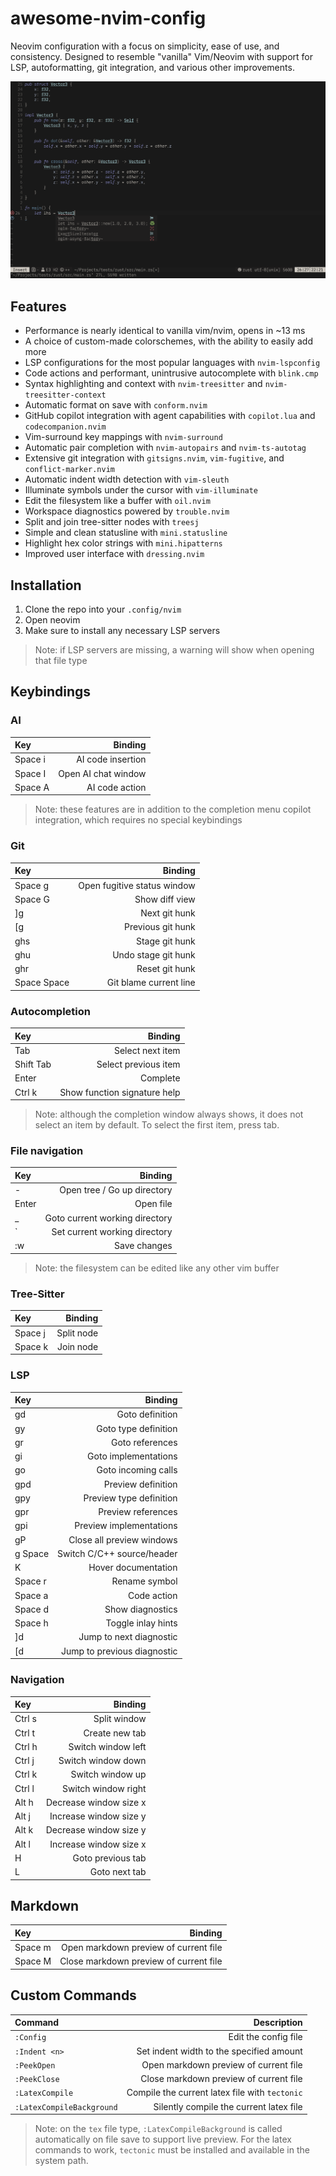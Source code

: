# awesome-nvim-config

Neovim configuration with a focus on simplicity, ease of use, and consistency.
Designed to resemble "vanilla" Vim/Neovim with support for LSP, autoformatting,
git integration, and various other improvements.

![Screenshot of config](preview.png)

## Features

- Performance is nearly identical to vanilla vim/nvim, opens in ~13 ms
- A choice of custom-made colorschemes, with the ability to easily add more
- LSP configurations for the most popular languages with `nvim-lspconfig`
- Code actions and performant, unintrusive autocomplete with `blink.cmp`
- Syntax highlighting and context with `nvim-treesitter` and
  `nvim-treesitter-context`
- Automatic format on save with `conform.nvim`
- GitHub copilot integration with agent capabilities with `copilot.lua` and
  `codecompanion.nvim`
- Vim-surround key mappings with `nvim-surround`
- Automatic pair completion with `nvim-autopairs` and `nvim-ts-autotag`
- Extensive git integration with `gitsigns.nvim`, `vim-fugitive`, and
  `conflict-marker.nvim`
- Automatic indent width detection with `vim-sleuth`
- Illuminate symbols under the cursor with `vim-illuminate`
- Edit the filesystem like a buffer with `oil.nvim`
- Workspace diagnostics powered by `trouble.nvim`
- Split and join tree-sitter nodes with `treesj`
- Simple and clean statusline with `mini.statusline`
- Highlight hex color strings with `mini.hipatterns`
- Improved user interface with `dressing.nvim`

## Installation

1. Clone the repo into your `.config/nvim`
2. Open neovim
3. Make sure to install any necessary LSP servers

> Note: if LSP servers are missing, a warning will show when opening that file
> type

## Keybindings

### AI

| Key     |             Binding |
| :------ | ------------------: |
| Space i |   AI code insertion |
| Space I | Open AI chat window |
| Space A |      AI code action |

> Note: these features are in addition to the completion menu copilot
> integration, which requires no special keybindings

### Git

| Key         |                     Binding |
| :---------- | --------------------------: |
| Space g     | Open fugitive status window |
| Space G     |              Show diff view |
| ]g          |               Next git hunk |
| [g          |           Previous git hunk |
| ghs         |              Stage git hunk |
| ghu         |         Undo stage git hunk |
| ghr         |              Reset git hunk |
| Space Space |      Git blame current line |

### Autocompletion

| Key       |                      Binding |
| :-------- | ---------------------------: |
| Tab       |             Select next item |
| Shift Tab |         Select previous item |
| Enter     |                     Complete |
| Ctrl k    | Show function signature help |

> Note: although the completion window always shows, it does not select an item
> by default. To select the first item, press tab.

### File navigation

| Key   |                        Binding |
| :---- | -----------------------------: |
| -     |    Open tree / Go up directory |
| Enter |                      Open file |
| _     | Goto current working directory |
| \`    |  Set current working directory |
| :w    |                   Save changes |

> Note: the filesystem can be edited like any other vim buffer

### Tree-Sitter

| Key     |    Binding |
| :------ | ---------: |
| Space j | Split node |
| Space k |  Join node |

### LSP

| Key     |                     Binding |
| :------ | --------------------------: |
| gd      |             Goto definition |
| gy      |        Goto type definition |
| gr      |             Goto references |
| gi      |        Goto implementations |
| go      |         Goto incoming calls |
| gpd     |          Preview definition |
| gpy     |     Preview type definition |
| gpr     |          Preview references |
| gpi     |     Preview implementations |
| gP      |   Close all preview windows |
| g Space |  Switch C/C++ source/header |
| K       |         Hover documentation |
| Space r |               Rename symbol |
| Space a |                 Code action |
| Space d |            Show diagnostics |
| Space h |          Toggle inlay hints |
| \]d     |     Jump to next diagnostic |
| \[d     | Jump to previous diagnostic |

### Navigation

| Key    |                Binding |
| :----- | ---------------------: |
| Ctrl s |           Split window |
| Ctrl t |         Create new tab |
| Ctrl h |     Switch window left |
| Ctrl j |     Switch window down |
| Ctrl k |       Switch window up |
| Ctrl l |    Switch window right |
| Alt h  | Decrease window size x |
| Alt j  | Increase window size y |
| Alt k  | Decrease window size y |
| Alt l  | Increase window size x |
| H      |      Goto previous tab |
| L      |          Goto next tab |

## Markdown

| Key     |                                Binding |
| :------ | -------------------------------------: |
| Space m |  Open markdown preview of current file |
| Space M | Close markdown preview of current file |

## Custom Commands

| Command                   |                                    Description |
| :------------------------ | ---------------------------------------------: |
| `:Config`                 |                           Edit the config file |
| `:Indent <n>`             |       Set indent width to the specified amount |
| `:PeekOpen`               |          Open markdown preview of current file |
| `:PeekClose`              |         Close markdown preview of current file |
| `:LatexCompile`           | Compile the current latex file with `tectonic` |
| `:LatexCompileBackground` |        Silently compile the current latex file |

> Note: on the `tex` file type, `:LatexCompileBackground` is called
> automatically on file save to support live preview. For the latex commands to
> work, `tectonic` must be installed and available in the system path.
